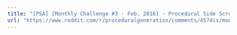 ```yaml
---
title: "[PSA] [Monthly Challenge #3 - Feb, 2016] - Procedural Side Scroller Level : proceduralgeneration (x-post from /r/proceduralgeneration)"
url: "https://www.reddit.com/r/proceduralgeneration/comments/4574is/monthly_challenge_3_feb_2016_procedural_side/"
---
```


